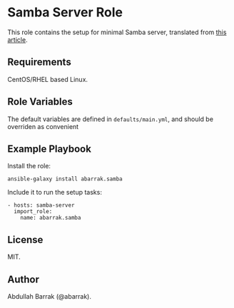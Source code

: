 Samba Server Role
=================

This role contains the setup for minimal Samba server, translated from [this article](https://www.redhat.com/sysadmin/getting-started-samba).

Requirements
------------

CentOS/RHEL based Linux.

Role Variables
--------------

The default variables are defined in `defaults/main.yml`, and should be overriden as convenient

Example Playbook
----------------

Install the role:

    ansible-galaxy install abarrak.samba

Include it to run the setup tasks:

    - hosts: samba-server
      import_role:
        name: abarrak.samba

License
-------

MIT.

Author
------

Abdullah Barrak (@abarrak).

